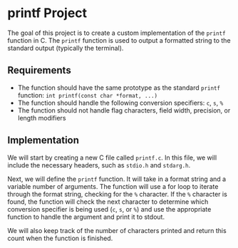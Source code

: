 # printf Project

The goal of this project is to create a custom implementation of the `printf` function in C. The `printf` function is used to output a formatted string to the standard output (typically the terminal).

## Requirements

- The function should have the same prototype as the standard `printf` function: `int printf(const char *format, ...)`
- The function should handle the following conversion specifiers: `c`, `s`, `%`
- The function should not handle flag characters, field width, precision, or length modifiers

## Implementation

We will start by creating a new C file called `printf.c`. In this file, we will include the necessary headers, such as `stdio.h` and `stdarg.h`.

Next, we will define the `printf` function. It will take in a format string and a variable number of arguments. The function will use a for loop to iterate through the format string, checking for the `%` character. If the `%` character is found, the function will check the next character to determine which conversion specifier is being used (`c`, `s`, or `%`) and use the appropriate function to handle the argument and print it to stdout.

We will also keep track of the number of characters printed and return this count when the function is finished.

